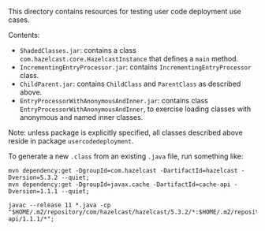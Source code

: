 This directory contains resources for testing user code deployment use cases.

Contents:

- `ShadedClasses.jar`: contains a class `com.hazelcast.core.HazelcastInstance` that defines a `main` method.
- `IncrementingEntryProcessor.jar`: contains `IncrementingEntryProcessor` class.
- `ChildParent.jar`: contains `ChildClass` and `ParentClass` as described above.
- `EntryProcessorWithAnonymousAndInner.jar`: contains class `EntryProcessorWithAnonymousAndInner`, to exercise loading classes with anonymous and named inner classes.

Note: unless package is explicitly specified, all classes described above reside in package `usercodedeployment`.

To generate a new `.class` from an existing `.java` file, run something like:

```shell
mvn dependency:get -DgroupId=com.hazelcast -DartifactId=hazelcast -Dversion=5.3.2 --quiet;
mvn dependency:get -DgroupId=javax.cache -DartifactId=cache-api -Dversion=1.1.1 --quiet;

javac --release 11 *.java -cp "$HOME/.m2/repository/com/hazelcast/hazelcast/5.3.2/*:$HOME/.m2/repository/javax/cache/cache-api/1.1.1/*";
```